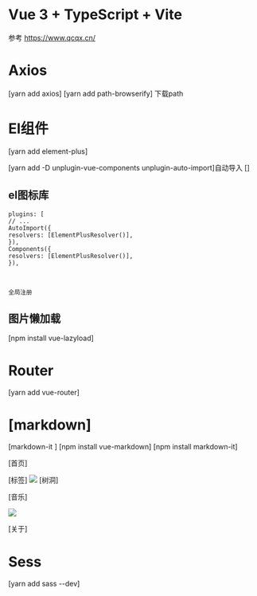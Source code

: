 # Vue 3 + TypeScript + Vite
参考
https://www.qcqx.cn/
# Axios 
[yarn add axios]
[yarn add path-browserify] 下载path
# El组件
[yarn add element-plus]

[yarn add -D unplugin-vue-components unplugin-auto-import]自动导入
[]

## el图标库


``` 
plugins: [
// ...
AutoImport({
resolvers: [ElementPlusResolver()],
}),
Components({
resolvers: [ElementPlusResolver()],
}),



```
```全局注册```
##  图片懒加载
[npm install vue-lazyload]
# Router
[yarn add vue-router]

# [markdown]
[markdown-it ]
[npm install vue-markdown]
[npm install markdown-it]

[首页]

[标签]
<img src="https://typora-forlogen.oss-cn-shenzhen.aliyuncs.com/img/20200713112834.png"/>
[树洞]

[音乐]

<img src="./ui/image.png">



[关于]




# Sess

[yarn add sass --dev]